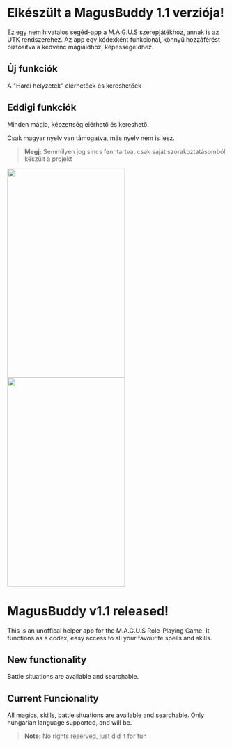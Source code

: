 # Elkészült a MagusBuddy 1.1 verziója!
Ez egy nem hivatalos segéd-app a M.A.G.U.S szerepjátékhoz, annak is az UTK rendszeréhez. Az app egy kódexként funkcionál, könnyű hozzáférést biztosítva a kedvenc mágiáidhoz, képességeidhez.
## Új funkciók
A "Harci helyzetek" elérhetőek és kereshetőek
## Eddigi funkciók
Minden mágia, képzettség elérhető és kereshető.

Csak magyar nyelv van támogatva, más nyelv nem is lesz.
> **Megj:** Semmilyen jog sincs fenntartva, csak saját szórakoztatásomból készült a projekt

<img src="https://user-images.githubusercontent.com/51833257/98726112-5c90eb80-2396-11eb-9a5c-e2ec8fa26e06.png" width="270" height="480">             <img src="https://user-images.githubusercontent.com/51833257/98726118-5ef34580-2396-11eb-8f2b-e594167c2f14.png" width="270" height="480">

# MagusBuddy v1.1 released!
This is an unoffical helper app for the M.A.G.U.S Role-Playing Game. It functions as a codex, easy access to all your favourite spells and skills.
## New functionality
Battle situations are available and searchable.
## Current Funcionality
All magics, skills, battle situations are available and searchable.
Only hungarian language supported, and will be.
> **Note:** No rights reserved, just did it for fun
